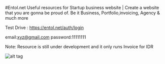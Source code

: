 #Entol.net 
Useful resources for Startup business website  | Create a website that you are gonna be proud of. Be it Business, Portfolio,invoicing, Agency & much more  

Test Drive : https://entol.net/auth/login

email:xyz@gmail.com
password:11111111

Note: Resource is still under development and it only runs Invoice for IDR

![alt tag](https://entol.net/uploads/2vctys2irfwgcks084.jpg)


